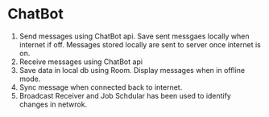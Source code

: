 # ChatBot
1. Send messages using ChatBot api. Save sent messgaes locally when internet if off. Messages stored locally are sent to server once internet is on.
2. Receive messages using ChatBot api
3. Save data in local db using Room. Display messages when in offline mode.
4. Sync message when connected back to internet.
5. Broadcast Receiver and Job Schdular has been used to identify changes in netwrok.
